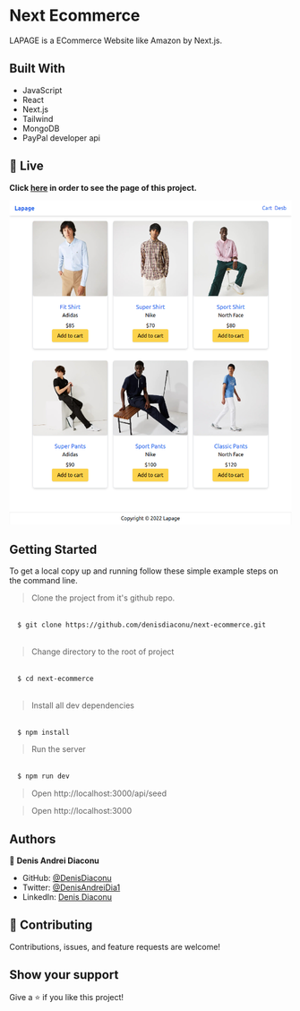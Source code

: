 # Next Ecommerce

LAPAGE is a ECommerce Website like Amazon by Next.js.

## Built With

- JavaScript
- React
- Next.js
- Tailwind
- MongoDB
- PayPal developer api

## 🔴 Live <a name = "here"></a>
**Click [here](https://next-ecommerce-seven-xi.vercel.app/) in order to see the page of this project.**


![Page](https://github.com/denisdiaconu/next-ecommerce/blob/master/public/images/next-image.png)


## Getting Started

To get a local copy up and running follow these simple example steps on the command line.

> Clone the project from it's github repo.
```bash

  $ git clone https://github.com/denisdiaconu/next-ecommerce.git
  
```

> Change directory to the root of project
```bash

  $ cd next-ecommerce
  
```
  
> Install all dev dependencies
```bash

  $ npm install

```

> Run the server
```bash

  $ npm run dev

```

> Open http://localhost:3000/api/seed


> Open http://localhost:3000

## Authors

👤 **Denis Andrei Diaconu**

- GitHub: [@DenisDiaconu](https://github.com/denisdiaconu)
- Twitter: [@DenisAndreiDia1](https://twitter.com/DenisAndreiDia1)
- LinkedIn: [Denis Diaconu](https://www.linkedin.com/in/denis-diaconu-1394091b7/)

## 🤝 Contributing

Contributions, issues, and feature requests are welcome!

## Show your support

Give a ⭐️ if you like this project!
